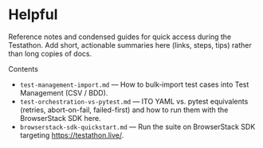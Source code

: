 # Helpful

Reference notes and condensed guides for quick access during the Testathon. Add short, actionable summaries here (links, steps, tips) rather than long copies of docs.

Contents
- `test-management-import.md` — How to bulk‑import test cases into Test Management (CSV / BDD).
- `test-orchestration-vs-pytest.md` — ITO YAML vs. pytest equivalents (retries, abort-on-fail, failed-first) and how to run them with the BrowserStack SDK here.
- `browserstack-sdk-quickstart.md` — Run the suite on BrowserStack SDK targeting https://testathon.live/.
